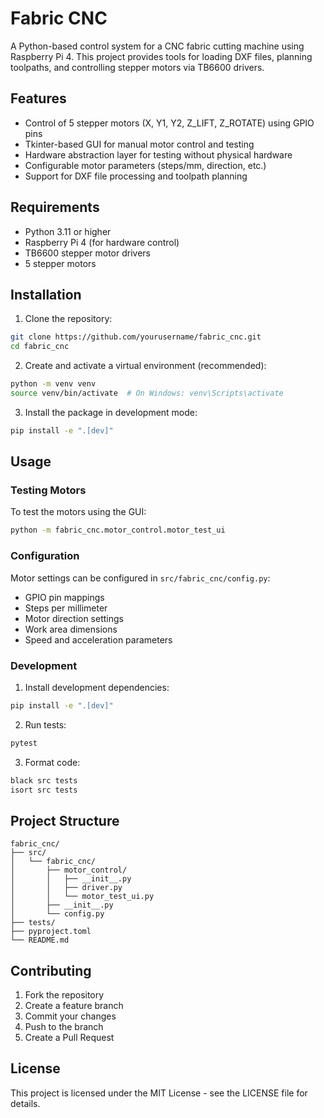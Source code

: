 # Fabric CNC

A Python-based control system for a CNC fabric cutting machine using Raspberry Pi 4. This project provides tools for loading DXF files, planning toolpaths, and controlling stepper motors via TB6600 drivers.

## Features

- Control of 5 stepper motors (X, Y1, Y2, Z_LIFT, Z_ROTATE) using GPIO pins
- Tkinter-based GUI for manual motor control and testing
- Hardware abstraction layer for testing without physical hardware
- Configurable motor parameters (steps/mm, direction, etc.)
- Support for DXF file processing and toolpath planning

## Requirements

- Python 3.11 or higher
- Raspberry Pi 4 (for hardware control)
- TB6600 stepper motor drivers
- 5 stepper motors

## Installation

1. Clone the repository:
```bash
git clone https://github.com/yourusername/fabric_cnc.git
cd fabric_cnc
```

2. Create and activate a virtual environment (recommended):
```bash
python -m venv venv
source venv/bin/activate  # On Windows: venv\Scripts\activate
```

3. Install the package in development mode:
```bash
pip install -e ".[dev]"
```

## Usage

### Testing Motors

To test the motors using the GUI:

```bash
python -m fabric_cnc.motor_control.motor_test_ui
```

### Configuration

Motor settings can be configured in `src/fabric_cnc/config.py`:
- GPIO pin mappings
- Steps per millimeter
- Motor direction settings
- Work area dimensions
- Speed and acceleration parameters

### Development

1. Install development dependencies:
```bash
pip install -e ".[dev]"
```

2. Run tests:
```bash
pytest
```

3. Format code:
```bash
black src tests
isort src tests
```

## Project Structure

```
fabric_cnc/
├── src/
│   └── fabric_cnc/
│       ├── motor_control/
│       │   ├── __init__.py
│       │   ├── driver.py
│       │   └── motor_test_ui.py
│       ├── __init__.py
│       └── config.py
├── tests/
├── pyproject.toml
└── README.md
```

## Contributing

1. Fork the repository
2. Create a feature branch
3. Commit your changes
4. Push to the branch
5. Create a Pull Request

## License

This project is licensed under the MIT License - see the LICENSE file for details.
